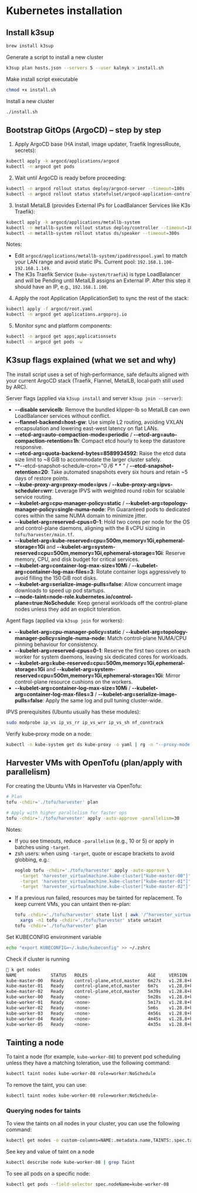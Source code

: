 # Kubernetes installation

## Install k3sup

```bash
brew install k3sup
```

Generate a script to install a new cluster

```bash
k3sup plan hosts.json --servers 5 --user kalmyk > install.sh
```

Make install script executable

```bash
chmod +x install.sh
```

Install a new cluster

```bash
./install.sh
```

## Bootstrap GitOps (ArgoCD) – step by step

1. Apply ArgoCD base (HA install, image updater, Traefik IngressRoute, secrets):

```bash
kubectl apply -k argocd/applications/argocd
kubectl -n argocd get pods
```

2. Wait until ArgoCD is ready before proceeding:

```bash
kubectl -n argocd rollout status deploy/argocd-server --timeout=180s
kubectl -n argocd rollout status statefulset/argocd-application-controller --timeout=180s
```

3. Install MetalLB (provides External IPs for LoadBalancer Services like K3s Traefik):

```bash
kubectl apply -k argocd/applications/metallb-system
kubectl -n metallb-system rollout status deploy/controller --timeout=180s
kubectl -n metallb-system rollout status ds/speaker --timeout=300s
```

Notes:

- Edit `argocd/applications/metallb-system/ipaddresspool.yaml` to match your LAN range and avoid static IPs. Current pool: `192.168.1.100-192.168.1.149`.
- The K3s Traefik Service (`kube-system/traefik`) is type LoadBalancer and will be Pending until MetalLB assigns an External IP. After this step it should have an IP, e.g., `192.168.1.100`.

4. Apply the root Application (ApplicationSet) to sync the rest of the stack:

```bash
kubectl apply -f argocd/root.yaml
kubectl -n argocd get applications.argoproj.io
```

5. Monitor sync and platform components:

```bash
kubectl -n argocd get apps,applicationsets
kubectl -n argocd get pods -w
```

## K3sup flags explained (what we set and why)

The install script uses a set of high‑performance, safe defaults aligned with your current ArgoCD stack (Traefik, Flannel, MetalLB, local‑path still used by ARC).

Server flags (applied via `k3sup install` and server `k3sup join --server`):

- **--disable servicelb**: Remove the bundled klipper-lb so MetalLB can own LoadBalancer services without conflict.
- **--flannel-backend=host-gw**: Use simple L2 routing, avoiding VXLAN encapsulation and lowering east-west latency on flat LANs.
- **--etcd-arg=auto-compaction-mode=periodic** / **--etcd-arg=auto-compaction-retention=1h**: Compact etcd hourly to keep the datastore responsive.
- **--etcd-arg=quota-backend-bytes=8589934592**: Raise the etcd data size limit to ~8 GiB to accommodate the larger cluster safely.
- **--etcd-snapshot-schedule-cron="0 */6 * * *"** / **--etcd-snapshot-retention=20**: Take automated snapshots every six hours and retain ~5 days of restore points.
- **--kube-proxy-arg=proxy-mode=ipvs** / **--kube-proxy-arg=ipvs-scheduler=wrr**: Leverage IPVS with weighted round robin for scalable service routing.
- **--kubelet-arg=cpu-manager-policy=static** / **--kubelet-arg=topology-manager-policy=single-numa-node**: Pin Guaranteed pods to dedicated cores within the same NUMA domain to minimize jitter.
- **--kubelet-arg=reserved-cpus=0-1**: Hold two cores per node for the OS and control-plane daemons, aligning with the 8 vCPU sizing in `tofu/harvester/main.tf`.
- **--kubelet-arg=kube-reserved=cpu=500m,memory=1Gi,ephemeral-storage=1Gi** and **--kubelet-arg=system-reserved=cpu=500m,memory=1Gi,ephemeral-storage=1Gi**: Reserve memory, CPU, and disk budget for critical services.
- **--kubelet-arg=container-log-max-size=10Mi** / **--kubelet-arg=container-log-max-files=3**: Rotate container logs aggressively to avoid filling the 150 GiB root disks.
- **--kubelet-arg=serialize-image-pulls=false**: Allow concurrent image downloads to speed up pod startups.
- **--node-taint=node-role.kubernetes.io/control-plane=true:NoSchedule**: Keep general workloads off the control-plane nodes unless they add an explicit toleration.

Agent flags (applied via `k3sup join` for workers):

- **--kubelet-arg=cpu-manager-policy=static** / **--kubelet-arg=topology-manager-policy=single-numa-node**: Match control-plane NUMA/CPU pinning behaviour for consistency.
- **--kubelet-arg=reserved-cpus=0-1**: Reserve the first two cores on each worker for system daemons, leaving six dedicated cores for workloads.
- **--kubelet-arg=kube-reserved=cpu=500m,memory=1Gi,ephemeral-storage=1Gi** and **--kubelet-arg=system-reserved=cpu=500m,memory=1Gi,ephemeral-storage=1Gi**: Mirror control-plane resource cushions on the workers.
- **--kubelet-arg=container-log-max-size=10Mi** / **--kubelet-arg=container-log-max-files=3** / **--kubelet-arg=serialize-image-pulls=false**: Apply the same log and pull tuning cluster-wide.

IPVS prerequisites (Ubuntu usually has these modules):

```bash
sudo modprobe ip_vs ip_vs_rr ip_vs_wrr ip_vs_sh nf_conntrack
```

Verify kube‑proxy mode on a node:

```bash
kubectl -n kube-system get ds kube-proxy -o yaml | rg -n "--proxy-mode|--ipvs-scheduler"
```

## Harvester VMs with OpenTofu (plan/apply with parallelism)

For creating the Ubuntu VMs in Harvester via OpenTofu:

```bash
# Plan
tofu -chdir='./tofu/harvester' plan

# Apply with higher parallelism for faster ops
tofu -chdir='./tofu/harvester' apply -auto-approve -parallelism=30
```

Notes:

- If you see timeouts, reduce `-parallelism` (e.g., 10 or 5) or apply in batches using `-target`.
- zsh users: when using `-target`, quote or escape brackets to avoid globbing, e.g.:
  ```bash
  noglob tofu -chdir='./tofu/harvester' apply -auto-approve \
    -target 'harvester_virtualmachine.kube-cluster["kube-master-00"]' \
    -target 'harvester_virtualmachine.kube-cluster["kube-master-01"]' \
    -target 'harvester_virtualmachine.kube-cluster["kube-master-02"]'
  ```
- If a previous run failed, resources may be tainted for replacement. To keep current VMs, you can untaint then re-plan:
  ```bash
  tofu -chdir='./tofu/harvester' state list | awk '/^harvester_virtualmachine\./{print $1}' | \
    xargs -n1 tofu -chdir='./tofu/harvester' state untaint
  tofu -chdir='./tofu/harvester' plan
  ```

Set KUBECONFIG environment variable

```bash
echo "export KUBECONFIG=~/.kube/kubeconfig" >> ~/.zshrc
```

Check if cluster is running

```bash
 k get nodes
NAME             STATUS   ROLES                       AGE     VERSION
kube-master-00   Ready    control-plane,etcd,master   6m27s   v1.28.8+k3s1
kube-master-01   Ready    control-plane,etcd,master   6m7s    v1.28.8+k3s1
kube-master-02   Ready    control-plane,etcd,master   5m39s   v1.28.8+k3s1
kube-worker-00   Ready    <none>                      5m28s   v1.28.8+k3s1
kube-worker-01   Ready    <none>                      5m17s   v1.28.8+k3s1
kube-worker-02   Ready    <none>                      5m6s    v1.28.8+k3s1
kube-worker-03   Ready    <none>                      4m56s   v1.28.8+k3s1
kube-worker-04   Ready    <none>                      4m45s   v1.28.8+k3s1
kube-worker-05   Ready    <none>                      4m35s   v1.28.8+k3s1
```

## Tainting a node

To taint a node (for example, `kube-worker-08`) to prevent pod scheduling unless they have a matching toleration, use the following command:

```bash
kubectl taint nodes kube-worker-08 role=worker:NoSchedule
```

To remove the taint, you can use:

```bash
kubectl taint nodes kube-worker-08 role=worker:NoSchedule-
```

### Querying nodes for taints

To view the taints on all nodes in your cluster, you can use the following command:

```bash
kubectl get nodes -o custom-columns=NAME:.metadata.name,TAINTS:.spec.taints
```

See key and value of taint on a node

```bash
kubectl describe node kube-worker-08 | grep Taint
```

To see all pods on a specific node:

```bash
kubectl get pods --field-selector spec.nodeName=kube-worker-08
```
